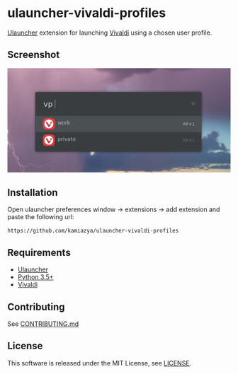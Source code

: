 # ulauncher-vivaldi-profiles

[Ulauncher](https://ulauncher.io) extension for launching [Vivaldi](https://vivaldi.com) using a chosen user profile.

## Screenshot

![screenshot](./screenshot.png)

## Installation

Open ulauncher preferences window -> extensions -> add extension and paste the following url:

```
https://github.com/kamiazya/ulauncher-vivaldi-profiles
```

## Requirements

- [Ulauncher](https://ulauncher.io)
- [Python 3.5+](https://www.python.org)
- [Vivaldi](https://vivaldi.com)

## Contributing

See [CONTRIBUTING.md](.CONTRIBUTING.md)

## License

This software is released under the MIT License, see [LICENSE](./LICENSE).
